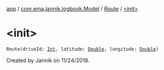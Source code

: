 [app](../../index.md) / [com.ema.jannik.logbook.Model](../index.md) / [Route](index.md) / [&lt;init&gt;](./-init-.md)

# &lt;init&gt;

`Route(driveId: `[`Int`](https://kotlinlang.org/api/latest/jvm/stdlib/kotlin/-int/index.html)`, latitude: `[`Double`](https://kotlinlang.org/api/latest/jvm/stdlib/kotlin/-double/index.html)`, longitude: `[`Double`](https://kotlinlang.org/api/latest/jvm/stdlib/kotlin/-double/index.html)`)`

Created by Jannik on 11/24/2018.

